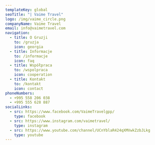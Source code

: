 ```yaml
---
templateKey: global
seoTitle: "| Vaime Travel"
logo: /img/vaime_circle.png
companyName: Vaime Travel
email: info@vaimetravel.com
navigation:
  - title: O Gruzji
    to: /gruzja
    icon: georgia
  - title: Informacje
    to: /informacje
    icon: faq
  - title: Współpraca
    to: /wspolpraca
    icon: cooperation
  - title: Kontakt
    to: /kontakt
    icon: contact
phoneNumbers:
  - +995 558 206 038
  - +995 555 628 887
socialLinks:
  - src: https://www.facebook.com/VaimeTravelgpp/
    type: facebook
  - src: https://www.instagram.com/vaimetravel/
    type: instagram
  - src: https://www.youtube.com/channel/UCnYblaR424qXMVwkZzbJLkg
    type: youtube
---
```

